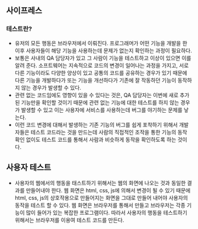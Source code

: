## 사이프레스

### 테스트란?

- 유저의 모든 행동은 브라우저에서 이뤄진다. 프로그래머가 어떤 기능을 개발을 한 이후 사용자들이 해당 기능을 사용하는데 문제가 없는지 확인하는 과정이 필요하다.
- 보통은 사내의 QA 담당자가 있고 그 사람이 기능을 테스트하고 이상이 있으면 이를 알려 준다. 소프트웨어는 지속적으로 코드의 변경이 일어나는 과정을 가지고, 서로 다른 기능이라도 다양한 양상이 있고 공통의 코드를 공유하는 경우가 있기 때문에 다른 기능을 개발하다가 또는 기능을 개선하다가 기존에 잘 작동하던 기능이 동작하지 않는 경우가 발생할 수 있다.
- 관련 없는 코드임에도 영향이 있을 수 있다는 것은, QA 담당자는 이번에 새로 추가된 기능만을 확인할 것이기 때문에 관련 없는 기능에 대한 테스트를 하지 않는 경우가 발생할 수 있고 이는 사용자에 서비스를 사용하는데 버그를 야기하는 문제를 낳는다.
- 이런 코드 변경에 대해서 발생하는 기존 기능의 버그를 쉽게 포착하기 위해서 개발자들은 테스트 코드라는 것을 만드는데 사람의 직접적인 조작을 통한 기능의 동작 확인 없이도 테스트 코드를 통해서 사람과 비슷하게 동작을 확인하도록 하는 것이다.

## 사용자 테스트

- 사용자의 웹에서의 행동을 태스트하기 위해서는 웹의 화면에 나오는 것과 동일한 결과를 만들어내야 한다. 웹 화면은 html, css, js에 의해서 변경이 될 수 있기 때문에 html, css, js의 상호작용으로 만들어지는 화면을 그대로 만들어 내어야 사용자의 동작을 테스트 할 수 있다. 웹 화면은 브라우저를 통해서 만들고 브라우저는 각종 기능이 많이 들어가 있는 복잡한 프로그램이다. 따라서 사용자의 행동을 테스트하기 위해서는 브라우저를 이용여 테스트 코드를 만든다.
